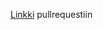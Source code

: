 [Linkki](https://github.com/Perttu-Kangas/ohtu-mini/commit/2ad986518f8878989fe6a64d61e3345e40349759) pullrequestiin

